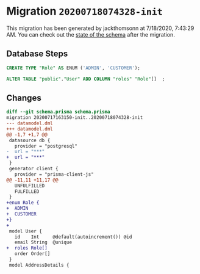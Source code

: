# Migration `20200718074328-init`

This migration has been generated by jackthomsonn at 7/18/2020, 7:43:29 AM.
You can check out the [state of the schema](./schema.prisma) after the migration.

## Database Steps

```sql
CREATE TYPE "Role" AS ENUM ('ADMIN', 'CUSTOMER');

ALTER TABLE "public"."User" ADD COLUMN "roles" "Role"[]  ;
```

## Changes

```diff
diff --git schema.prisma schema.prisma
migration 20200717163150-init..20200718074328-init
--- datamodel.dml
+++ datamodel.dml
@@ -1,7 +1,7 @@
 datasource db {
   provider = "postgresql"
-  url = "***"
+  url = "***"
 }
 generator client {
   provider = "prisma-client-js"
@@ -11,11 +11,17 @@
   UNFULFILLED
   FULFILLED
 }
+enum Role {
+  ADMIN
+  CUSTOMER
+}
+
 model User {
   id    Int     @default(autoincrement()) @id
   email String  @unique
+  roles Role[]
   order Order[]
 }
 model AddressDetails {
```



